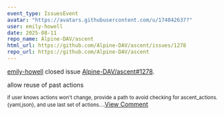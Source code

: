 ```yaml
---
event_type: IssuesEvent
avatar: "https://avatars.githubusercontent.com/u/174042637?"
user: emily-howell
date: 2025-08-11
repo_name: Alpine-DAV/ascent
html_url: https://github.com/Alpine-DAV/ascent/issues/1278
repo_url: https://github.com/Alpine-DAV/ascent
---
```


<a href='https://github.com/emily-howell' target='_blank'>emily-howell</a> closed issue <a href='https://github.com/Alpine-DAV/ascent/issues/1278' target='_blank'>Alpine-DAV/ascent#1278</a>.

<p>allow reuse of past actions</p><small>if user knows actions won't change, provide a path to avoid checking for ascent_actions.{yaml,json}, and use last set of actions....</small><a href='https://github.com/Alpine-DAV/ascent/issues/1278' target='_blank'>View Comment</a>